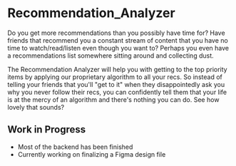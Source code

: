 # Recommendation_Analyzer

Do you get more recommendations than you possibly have time for? Have friends that recommend you a constant stream of content that you have no time to watch/read/listen even though you want to? Perhaps you even have a recommendations list somewhere sitting around and collecting dust. 

The Recommendation Analyzer will help you with getting to the top priority items by applying our proprietary algorithm to all your recs. So instead of telling your friends that you'll "get to it" when they disappointedly ask you why you never follow their recs, you can confidently tell them that your life is at the mercy of an algorithm and there's nothing you can do. See how lovely that sounds?

## Work in Progress
- Most of the backend has been finished
- Currently working on finalizing a Figma design file

